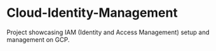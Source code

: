 # Cloud-Identity-Management
Project showcasing IAM (Identity and Access Management) setup and management on GCP.
